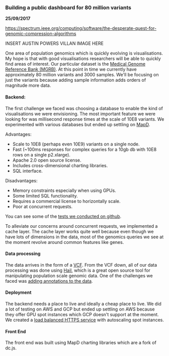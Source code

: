 ### Building a public dashboard for 80 million variants

__25/09/2017__


https://spectrum.ieee.org/computing/software/the-desperate-quest-for-genomic-compression-algorithms

INSERT AUSTIN POWERS VILLAN IMAGE HERE

One area of population genomics which is quickly evolving is visualisations. My
hope is that with good visualisations researchers will be able to quickly find
areas of interest. Our particular dataset is the
[Medical Genome Reference Bank (MGRB)](https://sgc.garvan.org.au/initiatives/mgrb).
At this point in time we currently have approximately 80 million variants and
3000 samples. We'll be focusing on just the variants because adding sample information
adds orders of magnitude more data.

#### Backend:

The first challenge we faced was choosing a database to enable the kind of visualisations
we were envisioning. The most important feature we were looking for was millisecond
 response times at the scale of 10E8 variants. We experimented with various
 databases but ended up settling on [MapD](https://www.mapd.com/).

Advantages:
  - Scale to 10E8 (perhaps even 10E9) variants on a single node.
  - Fast (~100ms responses for complex queries for a 10gb db with 10E8 rows on a single p2.xlarge).
  - Apache 2.0 open source license.
  - Includes cross-dimensional charting libraries.
  - SQL interface.

Disadvantages:
  - Memory constraints especially when using GPUs.
  - Some limited SQL functionality.
  - Requires a commercial license to horizontally scale.
  - Poor at concurrent requests.

You can see some of the [tests we conducted on github](https://github.com/shusson/mapd-load-testing).

To alleviate our concerns around concurrent requests, we implemented a cache
layer. The cache layer works quite well because even though we have lots of
dimensions in the data, most of the genomics queries we see at the moment revolve around common
features like genes.

#### Data processing
The data arrives in the form of a [VCF](https://en.wikipedia.org/wiki/Variant_Call_Format).
From the VCF down, all of our data processing was done using [Hail](https://github.com/hail-is/hail), which is a great open
source tool for manipulating population scale genomic data. One of the
challenges we faced was [adding annotations to the data](https://shusson.info/post/annotating-variants-with-hail).

#### Deployment
The backend needs a place to live and ideally a cheap place to live. We did
a lot of testing on AWS and GCP but ended up settling on AWS because they
offer GPU spot instances which GCP doesn't support at the moment. We
created a [load balanced HTTPS service](https://shusson.info/post/creating-load-balanced-https-services-with-aws)
with autoscaling spot instances.

#### Front End
The front end was built using MapD charting libraries which are a fork of
dc.js.
